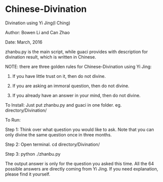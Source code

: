 # Chinese-Divination
Divination using Yi Jing(I Ching)

Author: Bowen Li and Can Zhao

Date: March, 2016


zhanbu.py is the main script, while guaci provides with description for divination result, which is written in Chinese.

NOTE: there are three golden rules for Chinese-Divination using Yi Jing:

1. If you have little trust on it, then do not divine.

2. If you are asking an immoral question, then do not divine.
 
3. If you already have an answer in your mind, then do not divine.
 


To Install: Just put zhanbu.py and guaci in one folder. eg. directory/Divination/

To Run:

Step 1: Think over what question you would like to ask. Note that you can only divine the same question once in three months.

Step 2: Open terminal. cd directory/Divination/

Step 3: python ./zhanbu.py

The output answer is only for the question you asked this time. All the 64 possible answers are directly coming from Yi Jing. If you need explanation, please find it yourself.
